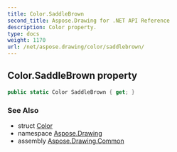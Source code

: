```yaml
---
title: Color.SaddleBrown
second_title: Aspose.Drawing for .NET API Reference
description: Color property. 
type: docs
weight: 1170
url: /net/aspose.drawing/color/saddlebrown/
---
```

## Color.SaddleBrown property

```csharp
public static Color SaddleBrown { get; }
```

### See Also

* struct [Color](../)
* namespace [Aspose.Drawing](../../color/)
* assembly [Aspose.Drawing.Common](../../../)


